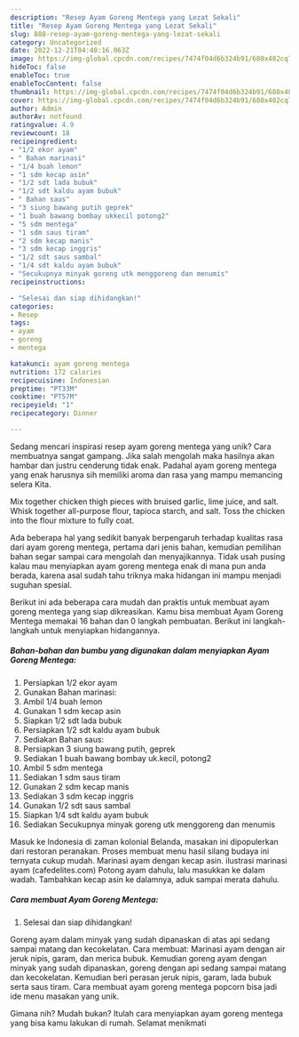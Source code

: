 ```yaml
---
description: "Resep Ayam Goreng Mentega yang Lezat Sekali"
title: "Resep Ayam Goreng Mentega yang Lezat Sekali"
slug: 888-resep-ayam-goreng-mentega-yang-lezat-sekali
category: Uncategorized
date: 2022-12-21T04:40:16.063Z
image: https://img-global.cpcdn.com/recipes/7474f04d6b324b91/680x482cq70/ayam-goreng-mentega-foto-resep-utama.jpg
hideToc: false
enableToc: true
enableTocContent: false
thumbnail: https://img-global.cpcdn.com/recipes/7474f04d6b324b91/680x482cq70/ayam-goreng-mentega-foto-resep-utama.jpg
cover: https://img-global.cpcdn.com/recipes/7474f04d6b324b91/680x482cq70/ayam-goreng-mentega-foto-resep-utama.jpg
author: Admin
authorAv: notfound
ratingvalue: 4.9
reviewcount: 18
recipeingredient:
- "1/2 ekor ayam"
- " Bahan marinasi"
- "1/4 buah lemon"
- "1 sdm kecap asin"
- "1/2 sdt lada bubuk"
- "1/2 sdt kaldu ayam bubuk"
- " Bahan saus"
- "3 siung bawang putih geprek"
- "1 buah bawang bombay ukkecil potong2"
- "5 sdm mentega"
- "1 sdm saus tiram"
- "2 sdm kecap manis"
- "3 sdm kecap inggris"
- "1/2 sdt saus sambal"
- "1/4 sdt kaldu ayam bubuk"
- "Secukupnya minyak goreng utk menggoreng dan menumis"
recipeinstructions:

- "Selesai dan siap dihidangkan!"
categories:
- Resep
tags:
- ayam
- goreng
- mentega

katakunci: ayam goreng mentega 
nutrition: 172 calories
recipecuisine: Indonesian
preptime: "PT33M"
cooktime: "PT57M"
recipeyield: "1"
recipecategory: Dinner

---
```





Sedang mencari inspirasi resep ayam goreng mentega yang unik? Cara membuatnya sangat gampang. Jika salah mengolah maka hasilnya akan hambar dan justru cenderung tidak enak. Padahal ayam goreng mentega yang enak harusnya sih memiliki aroma dan rasa yang mampu memancing selera Kita.





Mix together chicken thigh pieces with bruised garlic, lime juice, and salt. Whisk together all-purpose flour, tapioca starch, and salt. Toss the chicken into the flour mixture to fully coat.

Ada beberapa hal yang sedikit banyak berpengaruh terhadap kualitas rasa dari ayam goreng mentega, pertama dari jenis bahan, kemudian pemilihan bahan segar sampai cara mengolah dan menyajikannya. Tidak usah pusing kalau mau menyiapkan ayam goreng mentega enak di mana pun anda berada, karena asal sudah tahu triknya maka hidangan ini mampu menjadi suguhan spesial.






Berikut ini ada beberapa cara mudah dan praktis untuk membuat ayam goreng mentega yang siap dikreasikan. Kamu bisa membuat Ayam Goreng Mentega memakai 16 bahan dan 0 langkah pembuatan. Berikut ini langkah-langkah untuk menyiapkan hidangannya.

<!--inarticleads1-->

##### Bahan-bahan dan bumbu yang digunakan dalam menyiapkan Ayam Goreng Mentega:

1. Persiapkan 1/2 ekor ayam
1. Gunakan  Bahan marinasi:
1. Ambil 1/4 buah lemon
1. Gunakan 1 sdm kecap asin
1. Siapkan 1/2 sdt lada bubuk
1. Persiapkan 1/2 sdt kaldu ayam bubuk
1. Sediakan  Bahan saus:
1. Persiapkan 3 siung bawang putih, geprek
1. Sediakan 1 buah bawang bombay uk.kecil, potong2
1. Ambil 5 sdm mentega
1. Sediakan 1 sdm saus tiram
1. Gunakan 2 sdm kecap manis
1. Sediakan 3 sdm kecap inggris
1. Gunakan 1/2 sdt saus sambal
1. Siapkan 1/4 sdt kaldu ayam bubuk
1. Sediakan Secukupnya minyak goreng utk menggoreng dan menumis


Masuk ke Indonesia di zaman kolonial Belanda, masakan ini dipopulerkan dari restoran peranakan. Proses membuat menu hasil silang budaya ini ternyata cukup mudah. Marinasi ayam dengan kecap asin. ilustrasi marinasi ayam (cafedelites.com) Potong ayam dahulu, lalu masukkan ke dalam wadah. Tambahkan kecap asin ke dalamnya, aduk sampai merata dahulu. 

<!--inarticleads2-->

##### Cara membuat Ayam Goreng Mentega:


1. Selesai dan siap dihidangkan!

Goreng ayam dalam minyak yang sudah dipanaskan di atas api sedang sampai matang dan kecokelatan. Cara membuat: Marinasi ayam dengan air jeruk nipis, garam, dan merica bubuk. Kemudian goreng ayam dengan minyak yang sudah dipanaskan, goreng dengan api sedang sampai matang dan kecokelatan. Kemudian beri perasan jeruk nipis, garam, lada bubuk serta saus tiram. Cara membuat ayam goreng mentega popcorn bisa jadi ide menu masakan yang unik. 

Gimana nih? Mudah bukan? Itulah cara menyiapkan ayam goreng mentega yang bisa kamu lakukan di rumah. Selamat menikmati
